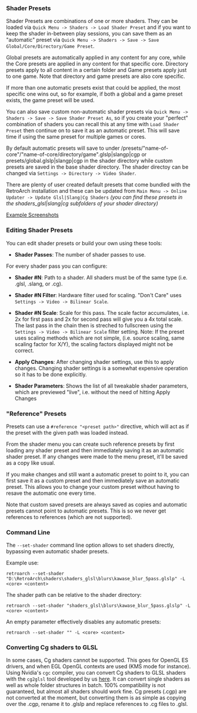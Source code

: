 ### Shader Presets

Shader Presets are combinations of one or more shaders. They can be loaded via `Quick Menu -> Shaders -> Load Shader Preset` and if you want to keep the shader in-between play sessions, you can save them as an "automatic" preset via `Quick Menu -> Shaders -> Save -> Save Global/Core/Directory/Game Preset`.

Global presets are automatically applied in any content for any core, while the Core presets are applied in any content for that specific core. Directory presets apply to all content in a certain folder and Game presets apply just to one game. Note that directory and game presets are also core specific.

If more than one automatic presets exist that could be applied, the most specific one wins out, so for example, if both a global and a game preset exists, the game preset will be used.

You can also save custom non-automatic shader presets via `Quick Menu -> Shaders -> Save -> Save Shader Preset As`, so if you create your "perfect" combination of shaders you can recall this at any time with `Load Shader Preset` then continue on to save it as an automatic preset. This will save time if using the same preset for multiple games or cores.

By default automatic presets will save to under /presets/"name-of-core"/"name-of-core/directory/game".glslp|slangp|cgp or presets/global.glslp|slangp|cgp in the shader directory while custom presets are saved in the base shader directory. The shader directoy can be changed via `Settings -> Directory -> Video Shader`.

There are plenty of user created default presets that come bundled with the RetroArch installation and these can be updated from `Main Menu -> Online Updater -> Update Glsl|Slang|Cg Shaders` *(you can find these presets in the shaders_glsl|slang|cg subfolders of your shader directory)*

[Example Screenshots](../shader/introduction.md)

### Editing Shader Presets

You can edit shader presets or build your own using these tools:
- **Shader Passes**: The number of shader passes to use.

For every shader pass you can configure:
- **Shader #N**: Path to a shader. All shaders must be of the same type (i.e. .glsl, .slang, or .cg).
- **Shader #N Filter**: Hardware filter used for scaling. "Don't Care" uses `Settings -> Video -> Bilinear Scale`.
- **Shader #N Scale**: Scale for this pass. The scale factor accumulates, i.e. 2x for first pass and 2x for second pass will give you a 4x total scale. The last pass in the chain then is streched to fullscreen using the `Settings -> Video -> Bilinear Scale` filter setting.
Note: If the preset uses scaling methods which are not simple, (i.e. source scaling, same scaling factor for X/Y), the scaling factors displayed might not be correct.

- **Apply Changes**: After changing shader settings, use this to apply changes. Changing shader settings is a somewhat expensive operation so it has to be done explicitly.
- **Shader Parameters**: Shows the list of all tweakable shader parameters, which are previewed "live", i.e. without the need of hitting Apply Changes

### "Reference" Presets

Presets can use a `#reference "<preset path>"` directive, which will act as if the preset with the given path was loaded instead.

From the shader menu you can create such reference presets by first loading any shader preset and then immediately saving it as an automatic shader preset. If any changes were made to the menu preset, it'll be saved as a copy like usual.

If you make changes and still want a automatic preset to point to it, you can first save it as a custom preset and then immediately save an automatic preset. This allows you to change your custom preset without having to resave the automatic one every time.

Note that custom saved presets are always saved as copies and automatic presets cannot point to automatic presets. This is so we never get references to references (which are not supported).

### Command Line
The `--set-shader` command line option allows to set shaders directly, bypassing even automatic shader presets.

Example use:

    retroarch --set-shader "D:\RetroArch\shaders\shaders_glsl\blurs\kawase_blur_5pass.glslp" -L <core> <content>

The shader path can be relative to the shader directory:

    retroarch --set-shader "shaders_glsl\blurs\kawase_blur_5pass.glslp" -L <core> <content>

An empty parameter effectively disables any automatic presets:

    retroarch --set-shader "" -L <core> <content>

### Converting Cg shaders to GLSL
In some cases, Cg shaders cannot be supported. This goes for OpenGL ES drivers, and when EGL OpenGL contexts are used (KMS mode for instance). Using Nvidia's `cgc` compiler, you can convert Cg shaders to GLSL shaders with the `cg2glsl` tool developed by us [here](https://github.com/Themaister/RetroArch/blob/master/tools/cg2glsl.py). It can convert single shaders as well as whole folder structures in batch.
100% compatibility is not guaranteed, but almost all shaders should work fine. Cg presets (.cgp) are not converted at the moment, but converting them is as simple as copying over the .cgp, rename it to .glslp and replace references to .cg files to .glsl.
